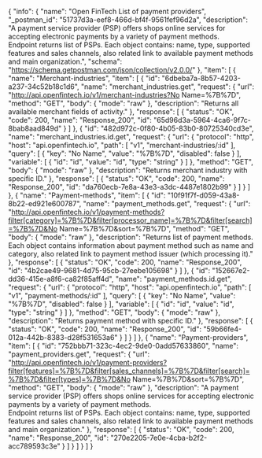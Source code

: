 {
  "info": {
    "name": "Open FinTech List of payment providers",
    "_postman_id": "51737d3a-eef8-466d-bf4f-9561fef96d2a",
    "description": "A payment service provider (PSP) offers shops online services for accepting electronic payments by a variety of payment methods.<br> Endpoint returns list of PSPs. Each object contains: name, type, supported features and sales channels, also related link to available payment methods and main organization.",
    "schema": "https://schema.getpostman.com/json/collection/v2.0.0/"
  },
  "item": [
    {
      "name": "Merchant-industries",
      "item": [
        {
          "id": "6dbeba7a-8b57-4203-a237-34c52b18c1d6",
          "name": "merchant_industries.get",
          "request": {
            "url": "http://api.openfintech.io/v1/merchant-industries?No Name=%7B%7D",
            "method": "GET",
            "body": {
              "mode": "raw"
            },
            "description": "Returns all available merchant fields of activity."
          },
          "response": [
            {
              "status": "OK",
              "code": 200,
              "name": "Response_200",
              "id": "65d96d3a-5964-4ca6-9f7c-8bab8aad849d"
            }
          ]
        },
        {
          "id": "482d972c-0f80-4b05-83b0-80725340cd3e",
          "name": "merchant_industries.id.get",
          "request": {
            "url": {
              "protocol": "http",
              "host": "api.openfintech.io",
              "path": [
                "v1",
                "merchant-industries/:id"
              ],
              "query": [
                {
                  "key": "No Name",
                  "value": "%7B%7D",
                  "disabled": false
                }
              ],
              "variable": [
                {
                  "id": "id",
                  "value": "id",
                  "type": "string"
                }
              ]
            },
            "method": "GET",
            "body": {
              "mode": "raw"
            },
            "description": "Returns merchant industry with specific ID."
          },
          "response": [
            {
              "status": "OK",
              "code": 200,
              "name": "Response_200",
              "id": "da760ecb-7e8a-43e3-a3dc-4487e1802b99"
            }
          ]
        }
      ]
    },
    {
      "name": "Payment-methods",
      "item": [
        {
          "id": "10f91f7f-d059-43a8-8b22-ed921e600787",
          "name": "payment_methods.get",
          "request": {
            "url": "http://api.openfintech.io/v1/payment-methods?filter[category]=%7B%7D&filter[processor_name]=%7B%7D&filter[search]=%7B%7D&No Name=%7B%7D&sort=%7B%7D",
            "method": "GET",
            "body": {
              "mode": "raw"
            },
            "description": "Returns list of payment methods. Each object contains information about payment method such as name and category, also related link to payment method issuer (which processing it)."
          },
          "response": [
            {
              "status": "OK",
              "code": 200,
              "name": "Response_200",
              "id": "4b2cae49-9681-4d75-95cb-27eebe105698"
            }
          ]
        },
        {
          "id": "152667e2-dd36-415e-a8f6-ca82f85aff4d",
          "name": "payment_methods.id.get",
          "request": {
            "url": {
              "protocol": "http",
              "host": "api.openfintech.io",
              "path": [
                "v1",
                "payment-methods/:id"
              ],
              "query": [
                {
                  "key": "No Name",
                  "value": "%7B%7D",
                  "disabled": false
                }
              ],
              "variable": [
                {
                  "id": "id",
                  "value": "id",
                  "type": "string"
                }
              ]
            },
            "method": "GET",
            "body": {
              "mode": "raw"
            },
            "description": "Returns payment method with specific ID."
          },
          "response": [
            {
              "status": "OK",
              "code": 200,
              "name": "Response_200",
              "id": "59b66fe4-012a-442b-8383-d28f531653a6"
            }
          ]
        }
      ]
    },
    {
      "name": "Payment-providers",
      "item": [
        {
          "id": "752bbb71-323c-4ec2-9de0-0add57633860",
          "name": "payment_providers.get",
          "request": {
            "url": "http://api.openfintech.io/v1/payment-providers?filter[features]=%7B%7D&filter[sales_channels]=%7B%7D&filter[search]=%7B%7D&filter[types]=%7B%7D&No Name=%7B%7D&sort=%7B%7D",
            "method": "GET",
            "body": {
              "mode": "raw"
            },
            "description": "A payment service provider (PSP) offers shops online services for accepting electronic payments by a variety of payment methods.<br> Endpoint returns list of PSPs. Each object contains: name, type, supported features and sales channels, also related link to available payment methods and main organization."
          },
          "response": [
            {
              "status": "OK",
              "code": 200,
              "name": "Response_200",
              "id": "270e2205-7e0e-4cba-b2f2-acc789593c3e"
            }
          ]
        }
      ]
    }
  ]
}